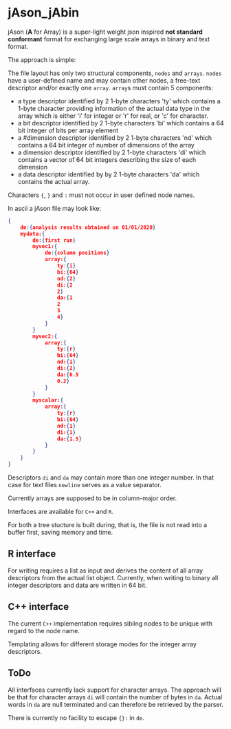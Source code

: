 # jAson_jAbin
jAson (**A** for Array) is a super-light weight json inspired **not
standard conformant** format for exchanging large scale arrays in binary and text format.

The approach is simple:

The file layout has only two structural components, `nodes` and
`arrays`. `nodes` have a user-defined name and may contain other
nodes, a free-text descriptor and/or exactly one `array`.
`array`s must contain 5 components:

* a type descriptor identified by 2 1-byte characters 'ty' which contains
  a 1-byte character providing information of the actual data type in
  the array which is either 'i' for integer or 'r' for real, or 'c'
  for character.
* a bit descriptor identified by 2 1-byte characters 'bi' which contains a
  64 bit integer of bits per array element
* a #dimension descriptor identified by 2 1-byte characters 'nd' which
  contains a 64 bit integer of number of dimensions of the array
* a dimension descriptor identified by 2 1-byte characters 'di' which
  contains a vector of 64 bit integers describing the size of each
  dimension
* a data descriptor identified by by 2 1-byte characters 'da' which
  contains the actual array.

Characters `{`, `}` and `:` must not occur in user defined node names.

In ascii a jAson file may look like:

```json
{
	de:{analysis results obtained on 01/01/2020}
	mydata:{
		de:{first run}
		myvec1:{
			de:{column positions}
			array:{
				ty:{i}
				bi:{64}
				nd:{2}
				di:{2
				2}
				da:{1
				2
				3
				4}
			}
		}
		myvec2:{
			array:{
				ty:{r}
				bi:{64}
				nd:{1}
				di:{2}
				da:{0.5
				0.2}
			}
		}
		myscalar:{
			array:{
				ty:{r}
				bi:{64}
				nd:{1}
				di:{1}
				da:{1.5}
			}
		}
	}
}
```
Descriptors `di` and `da` may contain more than one integer number. In that case for text files `newline` serves as a value separator.

Currently arrays are supposed to be in column-major order.

Interfaces are available for `C++` and `R`.

For both a tree stucture is built during, that is, the file is not read into a buffer first, saving memory and time.

## R interface

For writing requires a list as input and derives the content of all
array descriptors from the actual list object. Currently, when writing
to binary all integer descriptors and data are written in 64 bit.

## C++ interface

The current `C++` implementation requires sibling nodes to be unique with regard to the node name.

Templating allows for different storage modes for the integer array descriptors.

## ToDo

All interfaces currently lack support for character arrays. The
approach will be that for character arrays `di` will contain the
number of bytes in `da`. Actual words in `da` are null terminated and
can therefore be retrieved by the parser.

There is currently no facility to escape `{}:` in `de`.
